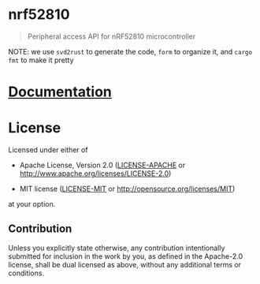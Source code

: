 # nrf52810

> Peripheral access API for nRF52810 microcontroller

NOTE: we use `svd2rust` to generate the code, `form` to organize it, and `cargo fmt` to make it pretty

# [Documentation](https://docs.rs/nrf52810)

# License

Licensed under either of

- Apache License, Version 2.0 ([LICENSE-APACHE](LICENSE-APACHE) or
  http://www.apache.org/licenses/LICENSE-2.0)

- MIT license ([LICENSE-MIT](LICENSE-MIT) or http://opensource.org/licenses/MIT)

at your option.

## Contribution

Unless you explicitly state otherwise, any contribution intentionally submitted
for inclusion in the work by you, as defined in the Apache-2.0 license, shall be
dual licensed as above, without any additional terms or conditions.
